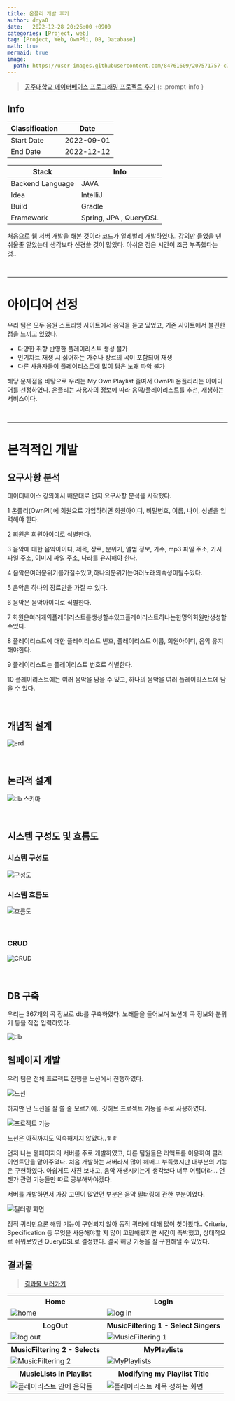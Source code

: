 ```yaml
---
title: 온플리 개발 후기
author: dnya0
date:   2022-12-28 20:26:00 +0900
categories: [Project, web]
tag: [Project, Web, OwnPli, DB, Database]
math: true
mermaid: true
image:
  path: https://user-images.githubusercontent.com/84761609/207571757-c7360e46-fce4-48e9-a725-972f8859a2c8.png
---
```


> [공주대학교 데이터베이스 프로그래밍 프로젝트 후기](https://github.com/youbbin/db-project-ownpli)
{: .prompt-info }



## Info

| Classification | Date       |
|----------------|------------|
| Start Date     | 2022-09-01 |
| End Date       | 2022-12-12 |

| Stack             | Info                                                                      |
|-------------------|---------------------------------------------------------------------------|
| Backend Language  | JAVA                                                                      |
| Idea              | IntelliJ                                                                  |
| Build             | Gradle                                                                    |
| Framework         | Spring, JPA , QueryDSL                                                              |

처음으로 웹 서버 개발을 해본 것이라 코드가 얼레벌레 개발하였다.. 강의만 들었을 땐 쉬울줄 알았는데 생각보다 신경쓸 것이 많았다. 아쉬운 점은 시간이 조금 부족했다는 것.. 

<br>

<hr>

# 아이디어 선정

우리 팀은 모두 음원 스트리밍 사이트에서 음악을 듣고 있었고, 기존 사이트에서 불편한 점을 느끼고 있었다. 

- 다양한 취향 반영한 플레이리스트 생성 불가
- 인기차트 재생 시 싫어하는 가수나 장르의 곡이 포함되어 재생 
- 다른 사용자들이 플레이리스트에 많이 담은 노래 파악 불가

해당 문제점을 바탕으로 우리는 My Own Playlist 줄여서 OwnPli 온플리라는 아이디어를 선정하였다. 온플리는 사용자의 정보에 따라 음악/플레이리스트를 추천, 재생하는 서비스이다.

<br>

<hr>


# 본격적인 개발

## 요구사항 분석

데이터베이스 강의에서 배운대로 먼저 요구사항 분석을 시작했다.

1 온플리(OwnPli)에 회원으로 가입하려면 회원아이디, 비밀번호, 이름, 나이, 성별을 입력해야 한다.

2 회원은 회원아이디로 식별한다.

3 음악에 대한 음악아이디, 제목, 장르, 분위기, 앨범 정보, 가수, mp3 파일 주소, 가사 파일 주소, 이미지 파일 주소, 나라를 유지해야 한다.

4 음악은여러분위기를가질수있고,하나의분위기는여러노래의속성이될수있다.

5 음악은 하나의 장르만을 가질 수 있다.

6 음악은 음악아이디로 식별한다.

7 회원은여러개의플레이리스트를생성할수있고플레이리스트하나는한명의회원만생성할수있다.

8 플레이리스트에 대한 플레이리스트 번호, 플레이리스트 이름, 회원아이디, 음악 유지해야한다.

9 플레이리스트는 플레이리스트 번호로 식별한다.

10 플레이리스트에는 여러 음악을 담을 수 있고, 하나의 음악을 여러 플레이리스트에 담을 수 있다.

<br>

## 개념적 설계

![erd](https://user-images.githubusercontent.com/84761609/220889236-7bae0ad8-785e-403e-bd8a-999a330d51a0.png)

<br>

## 논리적 설계

![db 스키마](https://user-images.githubusercontent.com/84761609/220887016-46fab15d-71a7-49ce-88cd-6f02d4982290.png)

<br>

## 시스템 구성도 및 흐름도

### 시스템 구성도

![구성도](https://user-images.githubusercontent.com/84761609/220889633-12991c8d-7495-44d9-96c2-531b6b384171.png)

### 시스템 흐름도

![흐름도](https://user-images.githubusercontent.com/84761609/220889954-993bd0f9-656e-4b89-bf9a-db3cc812d9fb.png)

<br>

### CRUD

![CRUD](https://user-images.githubusercontent.com/84761609/220890147-8b585791-beeb-4531-8401-2b2d4c36eabd.png)

<br>

## DB 구축

우리는 367개의 곡 정보로 db를 구축하였다. 노래들을 들어보며 노션에 곡 정보와 분위기 등을 직접 입력하였다.

![db](https://user-images.githubusercontent.com/84761609/220890641-0900f8ee-7642-49ab-a59f-8df6f42599b0.png)


## 웹페이지 개발

우리 팀은 전체 프로젝트 진행을 노션에서 진행하였다. 

![노션](https://user-images.githubusercontent.com/84761609/220886369-9887e939-7f20-4db2-837e-36ae23a5d232.png)

하지만 난 노션을 잘 쓸 줄 모르기에.. 깃허브 프로젝트 기능을 주로 사용하였다.

![프로젝트 기능](https://user-images.githubusercontent.com/84761609/220892330-44a53cc3-0461-4d61-9de2-fdade76cd2b6.png)

노션은 아직까지도 익숙해지지 않았다..ㅎㅎ

먼저 나는 웹페이지의 서버를 주로 개발하였고, 다른 팀원들은 리액트를 이용하여 클라이언트단을 맡아주었다. 처음 개발하는 서버라서 많이 헤매고 부족했지만 대부분의 기능은 구현하였다. 아쉽게도 사진 보내고, 음악 재생시키는게 생각보다 너무 어렵더라... 언젠가 관련 기능들만 따로 공부해봐야겠다. 

서버를 개발하면서 가장 고민이 많았던 부분은 음악 필터링에 관한 부분이었다.

![필터링 화면](https://user-images.githubusercontent.com/84761609/207040610-58f164af-e0da-4544-b5e8-5ddcd259044c.png)

정적 쿼리만으론 해당 기능이 구현되지 않아 동적 쿼리에 대해 많이 찾아봤다.. Criteria, Specification 등 무엇을 사용해야할 지 많이 고민해봤지만 시간이 촉박했고, 상대적으로 쉬워보였던 QueryDSL로 결정했다. 결국 해당 기능을 잘 구현해낼 수 있었다.


## 결과물

> [결과물 보러가기](https://github.com/youbbin/db-project-ownpli)

<table style="width:100%">
  <tr>
    <th>Home</th>
    <th>LogIn</th>
  </tr>
  <tr>
    <td><img alt="home" src="https://user-images.githubusercontent.com/84761609/207040582-42769f8c-f7a3-4618-8a73-650f1072fa97.png"/></td>
    <td><img alt="log in" src="https://user-images.githubusercontent.com/84761609/207040598-6bbfdda5-bfd1-411f-abc5-3f26abb9cdcf.png"/></td>
  </tr>
  <tr>
    <th>LogOut</th>
    <th>MusicFiltering 1 - Select Singers</th>
  </tr>
  <tr>
    <td><img alt="log out" src="https://user-images.githubusercontent.com/84761609/207040602-ec1cf1f5-eec5-4c77-aed9-a18fbb32824e.png"/></td>
    <td><img alt="MusicFiltering 1" src="https://user-images.githubusercontent.com/84761609/207040610-58f164af-e0da-4544-b5e8-5ddcd259044c.png"/></td>
  </tr>
  <tr>
    <th>MusicFiltering 2 - Selects</th>
    <th>MyPlaylists</th>
  </tr>
  <tr>
    <td><img alt="MusicFiltering 2" src="https://user-images.githubusercontent.com/84761609/207040608-501029ad-8a28-43a9-bb0f-b045b921537b.png"/></td>
    <td><img alt="MyPlaylists" src="https://user-images.githubusercontent.com/84761609/207040605-5529d8ea-2a48-431c-ae00-e6eeb5b7349d.png"/></td>
  </tr>
  <tr>
    <th>MusicLists in Playlist</th>
    <th>Modifying my Playlist Title</th>
  </tr>
  <tr>
    <td><img alt="플레이리스트 안에 음악들" src="https://user-images.githubusercontent.com/84761609/207040574-3cf140c5-edf3-4109-bf29-18bfd7ff43fb.png"/></td>
    <td><img alt="플레이리스트 제목 정하는 화면" src="https://user-images.githubusercontent.com/84761609/207040579-9553a636-6bd1-4ab1-8887-7bd978e624c5.png"/></td>
  </tr>
  </table>